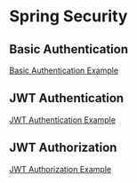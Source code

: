 # Spring Security

## Basic Authentication

[Basic Authentication Example](https://github.com/Emin-Yildiz/Spring-Security/tree/main/BasicAuthentication)

## JWT Authentication

[JWT Authentication Example](https://github.com/Emin-Yildiz/Spring-Security/tree/main/Jwt-Authentication)

## JWT Authorization

[JWT Authorization Example](https://github.com/Emin-Yildiz/Spring-Security/tree/main/Jwt-Authorization)
